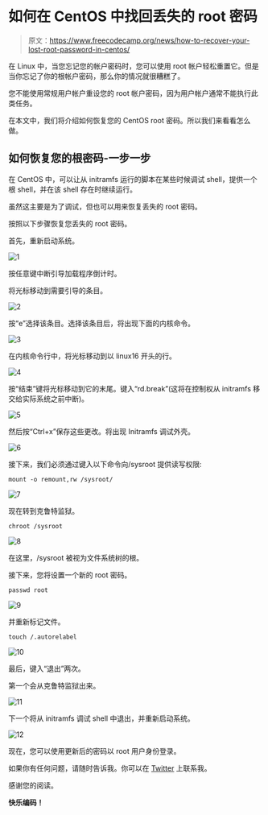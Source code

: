 # 如何在 CentOS 中找回丢失的 root 密码

> 原文：<https://www.freecodecamp.org/news/how-to-recover-your-lost-root-password-in-centos/>

在 Linux 中，当您忘记您的帐户密码时，您可以使用 root 帐户轻松重置它。但是当你忘记了你的根帐户密码，那么你的情况就很糟糕了。

您不能使用常规用户帐户重设您的 root 帐户密码，因为用户帐户通常不能执行此类任务。

在本文中，我们将介绍如何恢复您的 CentOS root 密码。所以我们来看看怎么做。

## 如何恢复您的根密码-一步一步

在 CentOS 中，可以让从 initramfs 运行的脚本在某些时候调试 shell，提供一个根 shell，并在该 shell 存在时继续运行。

虽然这主要是为了调试，但也可以用来恢复丢失的 root 密码。

按照以下步骤恢复您丢失的 root 密码。

首先，重新启动系统。

![1](img/7a9fa58ef641ea45884850da4a5159da.png)

按任意键中断引导加载程序倒计时。

将光标移动到需要引导的条目。

![2](img/2d8b921099a23554194033f962d0def1.png)

按“e”选择该条目。选择该条目后，将出现下面的内核命令。

![3](img/5246b8755e32a545f9399c44df62b4c3.png)

在内核命令行中，将光标移动到以 linux16 开头的行。

![4](img/ae406feb3fb6e5e9f12f7d086e30ff3b.png)

按“结束”键将光标移动到它的末尾。键入“rd.break”(这将在控制权从 initramfs 移交给实际系统之前中断)。

![5](img/487e490dded93a87f07d4a562d3c2479.png)

然后按“Ctrl+x”保存这些更改。将出现 Initramfs 调试外壳。

![6](img/b3877aaf11218c9789589228396f40c2.png)

接下来，我们必须通过键入以下命令向/sysroot 提供读写权限:

```
mount -o remount,rw /sysroot/
```

![7](img/3282278dc1afdf12230b221016dbbbec.png)

现在转到克鲁特监狱。

```
chroot /sysroot
```

![8](img/31dfc69d6d2bb17646b28ac638bbfc96.png)

在这里，/sysroot 被视为文件系统树的根。

接下来，您将设置一个新的 root 密码。

```
passwd root
```

![9](img/1b145ba86034b23bb72f345dc35c9c7f.png)

并重新标记文件。

```
touch /.autorelabel
```

![10](img/8430729ddb03f68e7e90c76c2ab56477.png)

最后，键入“退出”两次。

第一个会从克鲁特监狱出来。

![11](img/dbecb76381cd98db6126cc55d438f2bb.png)

下一个将从 initramfs 调试 shell 中退出，并重新启动系统。

![12](img/b1d7d9d67c5664ed6a8fafa2f8ae39cd.png)

现在，您可以使用更新后的密码以 root 用户身份登录。

如果你有任何问题，请随时告诉我。你可以在 [Twitter](https://twitter.com/ThanoshanMV) 上联系我。

感谢您的阅读。

********快乐编码！********
